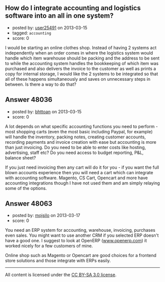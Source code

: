 ## How do I integrate accounting and logistics software into an all in one system?

- posted by: [user25491](https://stackexchange.com/users/-1/25491-user25491) on 2013-03-15
- tagged: `accounting`
- score: 0

I would be starting an online clothes shop. Instead of having 2 systems act independently when an order comes in where the logistics system would handle which item warehouse should be packing and the address to be sent to while the accounting system handles the bookkeeping of which item was purchased and also delivers the invoice to the customer as well as prints a copy for internal storage, I would like the 2 systems to be integrated so that all of these happens simultaneously and saves on unnecessary steps in between. Is there a way to do that?


## Answer 48036

- posted by: [bhttoan](https://stackexchange.com/users/-1/23673-bhttoan) on 2013-03-15
- score: 0

A lot depends on what specific accounting functions you need to perform - most shopping carts (even the most basic including Paypal, for example) will handle the inventory, packing notes, creating customer accounts, recording payments and invoice creation with ease but accounting is more than just invoicing. Do you need to be able to enter costs like hosting, advertising, staff etc? Do you need access to budget reporting, P&L, balance sheet?

If you just need invoicing then any cart will do it for you - if you want the full blown accounts experience then you will need a cart which can integrate with accounting software. Magento, CS Cart, Opencart and more have accounting integrations though I have not used them and am simply relaying some of the options.


## Answer 48063

- posted by: [mojsilo](https://stackexchange.com/users/-1/1826-mojsilo) on 2013-03-17
- score: 0

You need an ERP system for accounting, warehouse, invoicing, purchases even sales. You might want to use another CRM if you selected ERP doesn't have a good one. I suggest to look at OpenERP (www.openerp.com) it worked nicely for a few customers of mine.

Online shop such as Magento or Opencart are good choices for a frontend store solutions and those integrate with ERPs easily.



---

All content is licensed under the [CC BY-SA 3.0 license](https://creativecommons.org/licenses/by-sa/3.0/).
